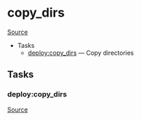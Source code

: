 <!-- DO NOT EDIT THIS FILE! -->
<!-- Instead edit recipe/deploy/copy_dirs.php -->
<!-- Then run bin/docgen -->

# copy_dirs

[Source](/recipe/deploy/copy_dirs.php)



* Tasks
  * [deploy:copy_dirs](#deploycopy_dirs) — Copy directories


## Tasks
### deploy:copy_dirs
[Source](https://github.com/deployphp/deployer/search?q=%22deploy%3Acopy_dirs%22+in%3Afile+language%3Aphp+path%3Arecipe%2Fdeploy+filename%3Acopy_dirs.php)




